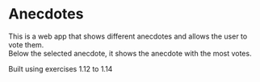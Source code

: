 # Anecdotes

This is a web app that shows different anecdotes and allows the user to vote them.  
Below the selected anecdote, it shows the anecdote with the most votes.

Built using exercises 1.12 to 1.14